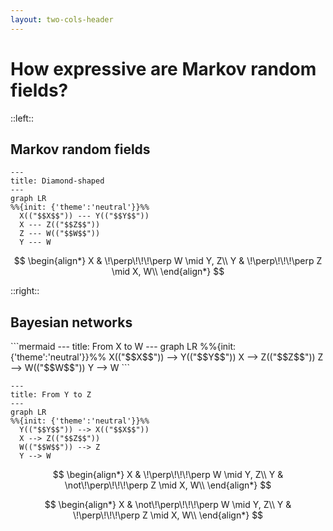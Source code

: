```yaml
---
layout: two-cols-header
---
```


# How expressive are Markov random fields?

::left::

## Markov random fields

<div class="h-full flex items-center justify-center">
<div class="grid grid-rows-2">

```mermaid
---
title: Diamond-shaped
---
graph LR
%%{init: {'theme':'neutral'}}%%
  X(("$$X$$")) --- Y(("$$Y$$"))
  X --- Z(("$$Z$$"))
  Z --- W(("$$W$$"))
  Y --- W
```

$$
\begin{align*}
X & \!\perp\!\!\!\perp W \mid Y, Z\\
Y & \!\perp\!\!\!\perp Z \mid X, W\\
\end{align*}
$$
</div>
</div>

::right::

## Bayesian networks

<div class="h-full flex items-center justify-center">
<div class="grid grid-cols-2 grid-rows-2">
```mermaid
---
title: From X to W
---
graph LR
%%{init: {'theme':'neutral'}}%%
  X(("$$X$$")) --> Y(("$$Y$$"))
  X --> Z(("$$Z$$"))
  Z --> W(("$$W$$"))
  Y --> W
```

```mermaid
---
title: From Y to Z
---
graph LR
%%{init: {'theme':'neutral'}}%%
  Y(("$$Y$$")) --> X(("$$X$$"))
  X --> Z(("$$Z$$"))
  W(("$$W$$")) --> Z
  Y --> W
```

$$
\begin{align*}
X & \!\perp\!\!\!\perp W \mid Y, Z\\
Y & \not\!\perp\!\!\!\perp Z \mid X, W\\
\end{align*}
$$

$$
\begin{align*}
X & \not\!\perp\!\!\!\perp W \mid Y, Z\\
Y & \!\perp\!\!\!\perp Z \mid X, W\\
\end{align*}
$$
</div>
</div>